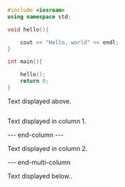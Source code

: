 
``` C++
#include <iosream>
using namespace std;

void hello(){

	cout << "Hello, world" << endl;
}

int main(){

	hello();
	return 0;
}
```

Text displayed above.

```start-multi-column
```
Text displayed in column 1.

--- end-column ---

Text displayed in column 2.

--- end-multi-column

Text displayed below..

